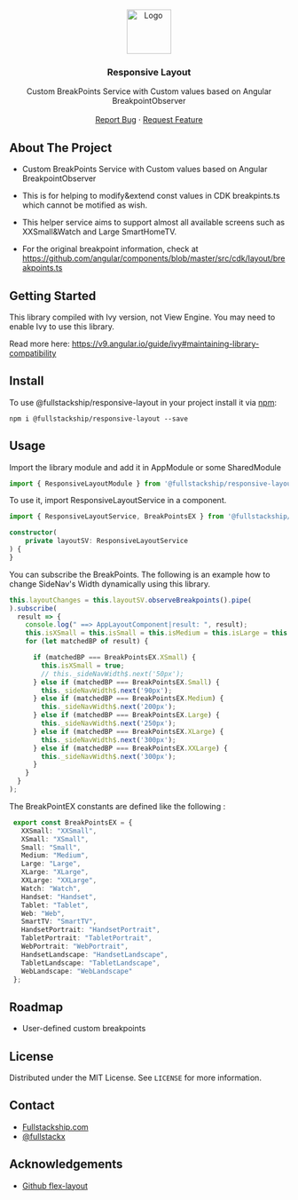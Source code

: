 <br />
<p align="center">
  <a href="https://github.com/fullstackship">
    <img src="https://yt3.ggpht.com/a/AATXAJzwP6YwGXZqGvZ5ImKo7n2NvlB1LPOVd6Jt5_qo=s288-c-k-c0xffffffff-no-rj-mo" alt="Logo" width="80" height="80">
  </a>

<h3 align="center">Responsive Layout</h3>

<p align="center">
    Custom BreakPoints Service with Custom values based on Angular BreakpointObserver
    <br />
    <br />
    <a href="https://github.com/fullstackship/responsive-layout/issues">Report Bug</a>
    ·
    <a href="https://github.com/fullstackship/responsive-layout/issues">Request Feature</a>
  </p>
</p>



## About The Project


  * Custom BreakPoints Service with Custom values based on Angular BreakpointObserver
  
  * This is for helping to modify&extend const values in CDK breakpints.ts which cannot be motified as wish.
  * This helper service aims to support almost all available screens such as XXSmall&Watch and Large SmartHomeTV.
  
  * For the original breakpoint information, check at https://github.com/angular/components/blob/master/src/cdk/layout/breakpoints.ts


<!-- GETTING STARTED -->

## Getting Started

This library compiled with Ivy version, not View Engine. You may need to enable Ivy to use this library.

Read more here: https://v9.angular.io/guide/ivy#maintaining-library-compatibility


## Install

To use @fullstackship/responsive-layout in your project install it via [npm](https://www.npmjs.com/package/@swimlane/ngx-charts):

```
npm i @fullstackship/responsive-layout --save
```


## Usage


Import the library module and add it in AppModule or some SharedModule

```typescript
import { ResponsiveLayoutModule } from '@fullstackship/responsive-layout';
```

To use it, import ResponsiveLayoutService in a component.
```typescript
import { ResponsiveLayoutService, BreakPointsEX } from '@fullstackship/responsive-layout';

constructor(
    private layoutSV: ResponsiveLayoutService
) {
}

```

You can subscribe the BreakPoints.
The following is an example how to change SideNav's Width dynamically using this library.
```typescript
this.layoutChanges = this.layoutSV.observeBreakpoints().pipe(
).subscribe(
  result => {
    console.log(" ==> AppLayoutComponent|result: ", result);
    this.isXSmall = this.isSmall = this.isMedium = this.isLarge = this.isXLarge = false;
    for (let matchedBP of result) {

      if (matchedBP === BreakPointsEX.XSmall) {
        this.isXSmall = true;
        // this._sideNavWidth$.next('50px');
      } else if (matchedBP === BreakPointsEX.Small) {
        this._sideNavWidth$.next('90px');
      } else if (matchedBP === BreakPointsEX.Medium) {
        this._sideNavWidth$.next('200px');
      } else if (matchedBP === BreakPointsEX.Large) {
        this._sideNavWidth$.next('250px');
      } else if (matchedBP === BreakPointsEX.XLarge) {
        this._sideNavWidth$.next('300px');
      } else if (matchedBP === BreakPointsEX.XXLarge) {
        this._sideNavWidth$.next('300px');
      }
    }
  }
);
```

The BreakPointEX constants are defined like the following :
```typescript
 export const BreakPointsEX = {
   XXSmall: "XXSmall",
   XSmall: "XSmall",
   Small: "Small",
   Medium: "Medium",
   Large: "Large",
   XLarge: "XLarge",
   XXLarge: "XXLarge",
   Watch: "Watch",
   Handset: "Handset",
   Tablet: "Tablet",
   Web: "Web",
   SmartTV: "SmartTV",
   HandsetPortrait: "HandsetPortrait",
   TabletPortrait: "TabletPortrait",
   WebPortrait: "WebPortrait",
   HandsetLandscape: "HandsetLandscape",
   TabletLandscape: "TabletLandscape",
   WebLandscape: "WebLandscape"
 };
```





## Roadmap

- User-defined custom breakpoints



## License

Distributed under the MIT License. See `LICENSE` for more information.


## Contact

- [Fullstackship.com](https://fullstackship.com)
- [@fullstackx](https://twitter.com/fullstackx)

## Acknowledgements

* [Github flex-layout](https://github.com/angular/flex-layout)

<!-- MARKDOWN LINKS & IMAGES -->

<!-- https://www.markdownguide.org/basic-syntax/#reference-style-links -->


